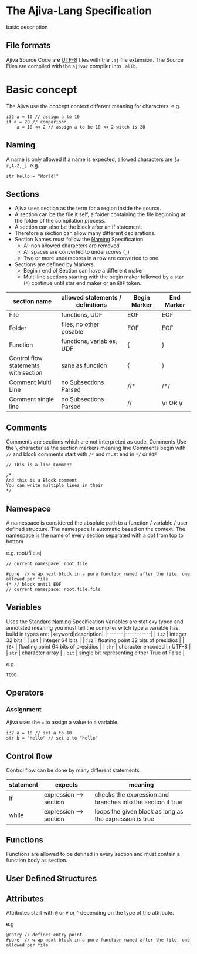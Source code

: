 # The Ajiva-Lang Specification

basic description

## File formats

Ajiva Source Code are [UTF-8](https://en.wikipedia.org/wiki/UTF-8) files with the `.aj` file extension.
The Source Files are compiled with the `ajivac` compiler into `.alib`.

# Basic concept

The Ajiva use the concept context different meaning for characters.
e.g.

```aj
i32 a = 10 // assign a to 10
if a = 20 // comparison
    a = 10 << 2 // assign a to be 10 << 2 witch is 20
```

## Naming

A name is only allowed if a name is expected, allowed characters are `[a-z,A-Z,_]`.
e.g.

```aj
str hello = "World!"
```

## Sections

- Ajiva uses section as the term for a region inside the source.
- A section can be the file it self, a folder containing the file beginning at the folder of the compilation process.
- A section can also be the block after an if statement.
- Therefore a section can allow many different declarations.
- Section Names must follow the [Naming](#naming) Specification
  - All non allowed characters are removed
  - All spaces are converted to underscores (`_`)
  - Two or more underscores in a row are converted to one.
- Sections are defined by Markers.
  - Begin / end of Section can have a different maker
  - Multi line sections starting with the begin maker followed by a star (`*`) continue until star end maker or an `EOF` token.

| section name                              | allowed statements / definitions | Begin Marker | End Marker |
| ----------------------------------------- | -------------------------------- | ------------ | ---------- |
| File                                      | functions, UDF                   | EOF          | EOF        |
| Folder                                    | files, no other posable          | EOF          | EOF        |
| Function                                  | functions, variables, UDF        | {            | }          |
| Control flow statements <br> with section | sane as function                 | {            | }          |
| Comment Multi Line                        | no Subsections Parsed            | //\*         | /\*/       |
| Comment single line                       | no Subsections Parsed            | //           | \n OR \r   |

## Comments

Comments are sections which are not interpreted as code.
Comments Use the `\` character as the section markers meaning
line Comments begin with `//` and block comments start with `/*` and must end in `*/` or `EOF`

```aj
// This is a line Comment

/*
And this is a Block comment
You can write multiple lines in their
*/
```

## Namespace

A namespace is considered the absolute path to a function / variable / user defined structure.
The namespace is automatic based on the context.
The namespace is the name of every section separated with a dot from top to bottom

e.g.
root/file.aj

```aj
// current namespace: root.file

#pure  // wrap next block in a pure function named after the file, one allowed per file
{* // block until EOF
// current namespace: root.file.file
```

## Variables

Uses the Standard [Naming](#naming) Specification
Variables are staticky typed and annotated meaning you must tell the compiler witch type a variable has.
build in types are:
|keyword|description|
|-------|-----------|
| `i32` | integer 32 bits |
| `i64` | integer 64 bits |
| `f32` | floating point 32 bits of presidios |
| `f64` | floating point 64 bits of presidios |
| `chr` | character encoded in UTF-8 |
| `str` | character array |
| `bit` | single bit representing either True of False |

e.g.

```aj
TODO
```

## Operators

### Assignment

Ajiva uses the `=` to assign a value to a variable.
```aj
i32 a = 10 // set a to 10
str b = "hello" // set b to "hello"
```

## Control flow

Control flow can be done by many different statements

| statement | expects                | meaning                                                     |
| --------- | ---------------------- | ----------------------------------------------------------- |
| if        | expression --> section | checks the expression and branches into the section if true |
| while     | expression --> section | loops the given block as long as the expression is true     |

## Functions

Functions are allowed to be defined in every section and must contain a function body as section.

## User Defined Structures

## Attributes

Attributes start with `@` or `#` or `^` depending on the type of the attribute.

e.g

```aj
@entry // defines entry point
#pure  // wrap next block in a pure function named after the file, one allowed per file
```
